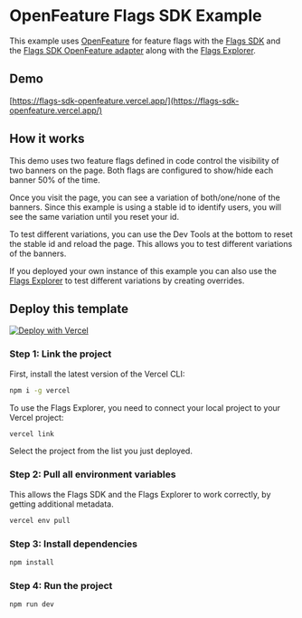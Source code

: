 # OpenFeature Flags SDK Example

This example uses [OpenFeature](https://openfeature.dev/) for feature flags with the [Flags SDK](https://flags-sdk.dev) and the [Flags SDK OpenFeature adapter](https://flags-sdk.dev/docs/api-reference/adapters/openfeature) along with the [Flags Explorer](https://vercel.com/docs/workflow-collaboration/feature-flags/using-vercel-toolbar).

## Demo

[https://flags-sdk-openfeature.vercel.app/](https://flags-sdk-openfeature.vercel.app/)

## How it works

This demo uses two feature flags defined in code control the visibility of two banners on the page.
Both flags are configured to show/hide each banner 50% of the time.

Once you visit the page, you can see a variation of both/one/none of the banners.
Since this example is using a stable id to identify users, you will see the same variation until you reset your id.

To test different variations, you can use the Dev Tools at the bottom to reset the stable id and reload the page.
This allows you to test different variations of the banners.

If you deployed your own instance of this example you can also use the [Flags Explorer](https://vercel.com/docs/workflow-collaboration/feature-flags/using-vercel-toolbar) to test different variations by creating overrides.

## Deploy this template

[![Deploy with Vercel](https://vercel.com/button)](https://vercel.com/new/clone?repository-url=https%3A%2F%2Fgithub.com%2Fvercel%2Fexamples%2Ftree%2Fmain%2Fflags-sdk%2Fopenfeature&env=FLAGS_SECRET&envDescription=The+FLAGS_SECRET+will+be+used+by+the+Flags+Explorer+to+securely+overwrite+feature+flags.+Must+be+32+random+bytes%2C+base64-encoded.+Use+the+generated+value+or+set+your+own.&envLink=https%3A%2F%2Fvercel.com%2Fdocs%2Fworkflow-collaboration%2Ffeature-flags%2Fsupporting-feature-flags%23flags_secret-environment-variable&project-name=openfeature-flags-sdk-example&repository-name=openfeature-flags-sdk-example)

### Step 1: Link the project

First, install the latest version of the Vercel CLI:

```bash
npm i -g vercel
```

To use the Flags Explorer, you need to connect your local project to your Vercel project:

```bash
vercel link
```

Select the project from the list you just deployed.

### Step 2: Pull all environment variables

This allows the Flags SDK and the Flags Explorer to work correctly, by getting additional metadata.

```bash
vercel env pull
```

### Step 3: Install dependencies

```bash
npm install
```

### Step 4: Run the project

```bash
npm run dev
```
